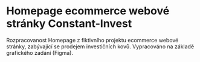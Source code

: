# Homepage ecommerce webové stránky Constant-Invest

Rozpracovanost Homepage z fiktivního projektu ecommerce webové stránky, zabývající se prodejem investičních kovů. Vypracováno na základě grafického zadání (Figma).

